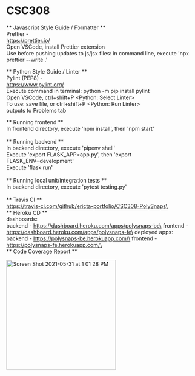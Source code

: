 # CSC308

** Javascript Style Guide / Formatter **  
Prettier -  
https://prettier.io/  
Open VSCode, install Prettier extension  
Use before pushing updates to js/jsx files: in command line, execute 'npx prettier --write .'

** Python Style Guide / Linter **  
Pylint (PEP8) -  
https://www.pylint.org/  
Execute command in terminal: python -m pip install pylint  
Open VSCode, ctrl+shift+P <Python: Select Linter>  
To use: save file, or ctrl+shift+P <Python: Run Linter>  
        outputs to Problems tab
        
** Running frontend **\
In frontend directory, execute 'npm install', then 'npm start'\
\
** Running backend **\
In backend directory, execute 'pipenv shell'\
Execute 'export FLASK_APP=app.py', then 'export FLASK_ENV=development'\
Execute 'flask run'\
\
** Running local unit/integration tests **\
In backend directory, execute 'pytest testing.py'\
\
** Travis CI **\
https://travis-ci.com/github/ericta-portfolio/CSC308-PolySnaps\
\
** Heroku CD **\
dashboards: \
backend - https://dashboard.heroku.com/apps/polysnaps-be\
frontend - https://dashboard.heroku.com/apps/polysnaps-fe\
deployed apps:\
backend - https://polysnaps-be.herokuapp.com/\
frontend - https://polysnaps-fe.herokuapp.com/\
\
** Code Coverage Report **

<img width="289" alt="Screen Shot 2021-05-31 at 1 01 28 PM" src="https://user-images.githubusercontent.com/67278790/120242027-d4cadb80-c218-11eb-95ba-1b3177431465.png">
